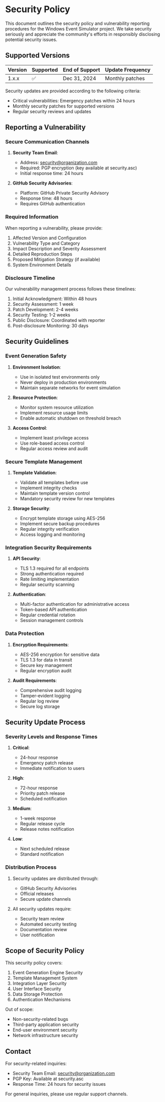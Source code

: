 # Security Policy

This document outlines the security policy and vulnerability reporting procedures for the Windows Event Simulator project. We take security seriously and appreciate the community's efforts in responsibly disclosing potential security issues.

## Supported Versions

| Version | Supported | End of Support | Update Frequency |
|---------|-----------|----------------|------------------|
| 1.x.x   | ✅        | Dec 31, 2024   | Monthly patches  |

Security updates are provided according to the following criteria:
- Critical vulnerabilities: Emergency patches within 24 hours
- Monthly security patches for supported versions
- Regular security reviews and updates

## Reporting a Vulnerability

### Secure Communication Channels

1. **Security Team Email**:
   - Address: security@organization.com
   - Required: PGP encryption (key available at security.asc)
   - Initial response time: 24 hours

2. **GitHub Security Advisories**:
   - Platform: GitHub Private Security Advisory
   - Response time: 48 hours
   - Requires GitHub authentication

### Required Information

When reporting a vulnerability, please provide:

1. Affected Version and Configuration
2. Vulnerability Type and Category
3. Impact Description and Severity Assessment
4. Detailed Reproduction Steps
5. Proposed Mitigation Strategy (if available)
6. System Environment Details

### Disclosure Timeline

Our vulnerability management process follows these timelines:

1. Initial Acknowledgment: Within 48 hours
2. Security Assessment: 1 week
3. Patch Development: 2-4 weeks
4. Security Testing: 1-2 weeks
5. Public Disclosure: Coordinated with reporter
6. Post-disclosure Monitoring: 30 days

## Security Guidelines

### Event Generation Safety

1. **Environment Isolation**:
   - Use in isolated test environments only
   - Never deploy in production environments
   - Maintain separate networks for event simulation

2. **Resource Protection**:
   - Monitor system resource utilization
   - Implement resource usage limits
   - Enable automatic shutdown on threshold breach

3. **Access Control**:
   - Implement least privilege access
   - Use role-based access control
   - Regular access review and audit

### Secure Template Management

1. **Template Validation**:
   - Validate all templates before use
   - Implement integrity checks
   - Maintain template version control
   - Mandatory security review for new templates

2. **Storage Security**:
   - Encrypt template storage using AES-256
   - Implement secure backup procedures
   - Regular integrity verification
   - Access logging and monitoring

### Integration Security Requirements

1. **API Security**:
   - TLS 1.3 required for all endpoints
   - Strong authentication required
   - Rate limiting implementation
   - Regular security scanning

2. **Authentication**:
   - Multi-factor authentication for administrative access
   - Token-based API authentication
   - Regular credential rotation
   - Session management controls

### Data Protection

1. **Encryption Requirements**:
   - AES-256 encryption for sensitive data
   - TLS 1.3 for data in transit
   - Secure key management
   - Regular encryption audit

2. **Audit Requirements**:
   - Comprehensive audit logging
   - Tamper-evident logging
   - Regular log review
   - Secure log storage

## Security Update Process

### Severity Levels and Response Times

1. **Critical**:
   - 24-hour response
   - Emergency patch release
   - Immediate notification to users

2. **High**:
   - 72-hour response
   - Priority patch release
   - Scheduled notification

3. **Medium**:
   - 1-week response
   - Regular release cycle
   - Release notes notification

4. **Low**:
   - Next scheduled release
   - Standard notification

### Distribution Process

1. Security updates are distributed through:
   - GitHub Security Advisories
   - Official releases
   - Secure update channels

2. All security updates require:
   - Security team review
   - Automated security testing
   - Documentation review
   - User notification

## Scope of Security Policy

This security policy covers:

1. Event Generation Engine Security
2. Template Management System
3. Integration Layer Security
4. User Interface Security
5. Data Storage Protection
6. Authentication Mechanisms

Out of scope:
- Non-security-related bugs
- Third-party application security
- End-user environment security
- Network infrastructure security

## Contact

For security-related inquiries:
- Security Team Email: security@organization.com
- PGP Key: Available at security.asc
- Response Time: 24 hours for security issues

For general inquiries, please use regular support channels.